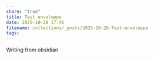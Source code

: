 ```yaml
---
share: "true"
title: Test enveloppe
date: 2025-10-28 17:46
filename: collections/_posts/2025-10-28-Test-enveloppe
tags:
---
```

Writing from obsidian